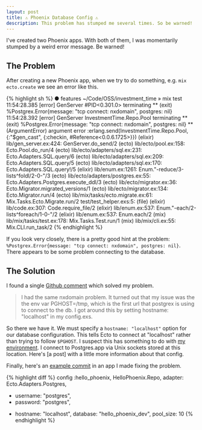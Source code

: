 ```yaml
---
layout: post
title: ⚠️ Phoenix Database Config ⚠️
description: This problem has stumped me several times. So be warned!
---
```


I've created two Phoenix apps.
With both of them, I was momentarily stumped by a weird error message.
Be warned!

## The Problem

After creating a new Phoenix app, when we try to do something, e.g. `mix ecto.create` we see an error like this.

{% highlight sh %}
● features ~/Code/OSS/investment_time » mix test
11:54:28.385 [error] GenServer #PID<0.301.0> terminating
** (exit) %Postgrex.Error{message: "tcp connect: nxdomain", postgres: nil}
11:54:28.392 [error] GenServer InvestmentTime.Repo.Pool terminating
** (exit) %Postgrex.Error{message: "tcp connect: nxdomain", postgres: nil}
** (ArgumentError) argument error
    :erlang.send(InvestmentTime.Repo.Pool, {:"$gen_cast", {:checkin, #Reference<0.0.6.1725>}})
    (elixir) lib/gen_server.ex:424: GenServer.do_send/2
    (ecto) lib/ecto/pool.ex:158: Ecto.Pool.do_run/4
    (ecto) lib/ecto/adapters/sql.ex:231: Ecto.Adapters.SQL.query/6
    (ecto) lib/ecto/adapters/sql.ex:209: Ecto.Adapters.SQL.query/5
    (ecto) lib/ecto/adapters/sql.ex:170: Ecto.Adapters.SQL.query!/5
    (elixir) lib/enum.ex:1261: Enum."-reduce/3-lists^foldl/2-0-"/3
    (ecto) lib/ecto/adapters/postgres.ex:55: Ecto.Adapters.Postgres.execute_ddl/3
    (ecto) lib/ecto/migrator.ex:36: Ecto.Migrator.migrated_versions/1
    (ecto) lib/ecto/migrator.ex:134: Ecto.Migrator.run/4
    (ecto) lib/mix/tasks/ecto.migrate.ex:61: Mix.Tasks.Ecto.Migrate.run/2
    test/test_helper.exs:5: (file)
    (elixir) lib/code.ex:307: Code.require_file/2
    (elixir) lib/enum.ex:537: Enum."-each/2-lists^foreach/1-0-"/2
    (elixir) lib/enum.ex:537: Enum.each/2
    (mix) lib/mix/tasks/test.ex:178: Mix.Tasks.Test.run/1
    (mix) lib/mix/cli.ex:55: Mix.CLI.run_task/2
{% endhighlight %}

If you look very closely, there is a pretty good hint at the problem: `%Postgrex.Error{message: "tcp connect: nxdomain", postgres: nil}`.
There appears to be some problem connecting to the database.

## The Solution

I found a single [Github comment][comment] which solved my problem.

> I had the same nxdomain problem.
> It turned out that my issue was the the env var PGHOST=/tmp, which is the first url that postgrex is using to connect to the db.
> I got around this by setting hostname: "localhost" in my config.exs.

So there we have it.
We must specify a `hostname: "localhost"` option for our database configuration.
This tells Ecto to connect at "localhost" rather than trying to follow `$PGHOST`.
I suspect this has something to do with [my environment][my-pghost].
I connect to Postgres.app via Unix sockets stored at this location.
Here's [a post] with a little more information about that config.

Finally, here's an [example commit][commit] in an app I made fixing the problem.

{% highlight diff %}
 config :hello_phoenix, HelloPhoenix.Repo,
   adapter: Ecto.Adapters.Postgres,
-  username: "postgres",
-  password: "postgres",
+  hostname: "localhost",
   database: "hello_phoenix_dev",
   pool_size: 10
{% endhighlight %}


[comment]: https://github.com/ericmj/postgrex/issues/21#issuecomment-120958847
[my-pghost]: https://github.com/iamvery/dotfiles/blob/ff0330044db09f9b3df32a6fb63d98beaa8ce8be/.environment#L3
[pg-unix-sockets]: http://iamvery.com/2013/06/17/postgresapp-with-unix-socket.html
[commit]: https://github.com/iamvery/investment-time/commit/1f733e70631d661e71100de33f4472c6d60b12ea
